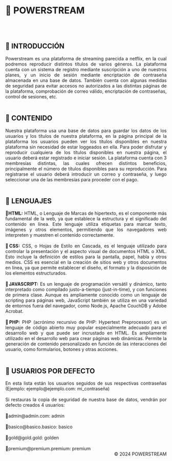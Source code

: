 # 🦁 POWERSTREAM
<br><br>
## 📍 INTRODUCCIÓN
<div align="justify">
  Powerstream es una plataforma de streaming parecida a netflix, en la cual podremos reproducir distintos títulos de varios géneros.
  La plataforma cuenta con un sistema de registro mediante suscripción a uno de nuestros planes, y un inicio de sesión mediante encriptación
  de contraseña almacenada en una base de datos.
  También cuenta con algunas medidas de seguridad para evitar accesos no autorizados a las distintas páginas de la plataforma,
  comprobación de correo válido, encriptación de contraseñas, control de sesiones, etc.
</div>

<br>

## 📍 CONTENIDO
<div align="justify">
  Nuestra plataforma usa una base de datos para guardar los datos de los usuarios y los títulos de nuestra plataforma, en la
  página principal de la plataforma los usuarios pueden ver los títulos disponibles en nuestra plataforma sin necesidad de estar loggeados en ella.
  Para poder disfrutar y reproducir cualquiera de los títulos disponibles en nuestra página, el usuario deberá estar registrado e iniciar sesión.
  La plataforma cuenta con 3 membresías distintas, las cuales ofrecen distintos beneficios, principalmente el número de títulos disponibles para
  su reproducción. Para registrarse el usuario deberá introducir un correo y contraseña, y luego seleccionar una de las membresías para proceder con el pago.
</div>
<br>

## 📍 LENGUAJES
<div align="justify">
🔸<b>HTML:</b> HTML, o Lenguaje de Marcas de hipertexto, es el componente más fundamental de la web, ya que establece la estructura y el
  significado del contenido en línea. Este lenguaje utiliza etiquetas para marcar texto, imágenes y otros elementos, permitiendo que los 
  navegadores web interpreten y muestren el contenido correctamente.
<br><br>
🔸<b>CSS:</b> CSS, o Hojas de Estilo en Cascada, es el lenguaje utilizado para controlar la presentación y el aspecto visual de documentos 
  HTML o XML. Esto incluye la definición de estilos para la pantalla, papel, habla y otros medios. CSS es esencial en la creación de sitios 
  web y otros documentos en línea, ya que permite establecer el diseño, el formato y la disposición de los elementos estructurados.
<br><br>
🔸<b>JAVASCRIPT:</b> Es un lenguaje de programación versátil y dinámico, tanto interpretado como compilado justo-a-tiempo (just-in-time), 
  y con funciones de primera clase. Aunque es ampliamente conocido como un lenguaje de scripting para páginas web, JavaScript también se 
  utiliza en una variedad de entornos fuera del navegador, como Node.js, Apache CouchDB y Adobe Acrobat.
<br><br>
🔸<b>PHP:</b> PHP (acrónimo recursivo de PHP: Hypertext Preprocessor) es un lenguaje de código abierto muy popular especialmente adecuado para el desarrollo web y que puede ser incrustado en HTML.
Es ampliamente utilizado en el desarrollo web para crear páginas web dinámicas. Permite la generación de contenido personalizado en función de las interacciones del usuario, como formularios, 
botones y otras acciones.
</div>
<br>

## 📍 USUARIOS POR DEFECTO
<div align="justify">
  En esta lista están los usuarios seguidos de sus respectivas contraseñas (Ejemplo: ejemplo@ejemplo.com: mi_contraseña)
  <br><br>
  Si restauras la copia de seguridad de nuestra base de datos, vendrán por defecto creados 4 usuarios:  
  <br><br>
  🔸admin@admin.com: admin
  <br><br>
  🔸basico@basico.basico: basico
  <br><br>
  🔸gold@gold.gold: golden
  <br><br>
  🔸premium@premium.premium: premium
</div>
<div align="right">
  © 2024 POWERSTREAM
</div>

